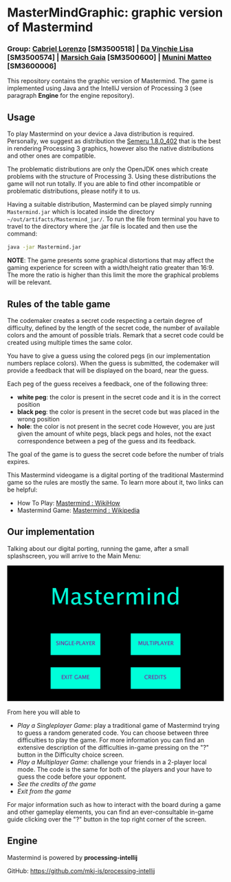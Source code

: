 # MasterMindGraphic: graphic version of Mastermind
### Group: [Cabriel Lorenzo](https://github.com/lcabriel) [SM3500518] | [Da Vinchie Lisa](https://github.com/LisaDaVinchie) [SM3500574] | [Marsich Gaia](https://github.com/gmarsich) [SM3500600] | [Munini Matteo](https://github.com/mmunini99) [SM3600006]

This repository contains the graphic version of Mastermind. The game is implemented using Java and the IntelliJ version of Processing 3 (see paragraph **Engine** for the engine repository).


## Usage

To play Mastermind on your device a Java distribution is required. Personally, we suggest as distribution the [Semeru 1.8.0_402](https://developer.ibm.com/languages/java/semeru-runtimes/downloads/) that is the best in rendering Processing 3 graphics, however also the native distributions and other ones are compatible.

The problematic distributions are only the OpenJDK ones which create problems with the structure of Processing 3. Using these distributions the game will not run totally. If you are able to find other incompatible or problematic distributions, please notify it to us.

Having a suitable distribution, Mastermind can be played simply running `Mastermind.jar` which is located inside the directory `~/out/artifacts/Mastermind_jar/`. To run the file from terminal you have to travel to the directory where the .jar file is located and then use the command:

```bash
java -jar Mastermind.jar
```

**NOTE**: The game presents some graphical distortions that may affect the gaming experience for screen with a width/height ratio greater than 16:9. The more the ratio is higher than this limit the more the graphical problems will be relevant.


## Rules of the table game
The codemaker creates a secret code respecting a certain degree of difficulty, defined by the length of the secret code, the number of available colors and the amount of possible trials. Remark that a secret code could be created using multiple times the same color. 

You have to give a guess using the colored pegs (in our implementation numbers replace colors). When the guess is submitted, the codemaker will provide a feedback that will be displayed on the board, near the guess.

Each peg of the guess receives a feedback, one of the following three:
- **white peg**: the color is present in the secret code and it is in the correct position
- **black peg**: the color is present in the secret code but was placed in the wrong position
- **hole**: the color is not present in the secret code
However, you are just given the amount of white pegs, black pegs and holes, not the exact correspondence between a peg of the guess and its feedback.

The goal of the game is to guess the secret code before the number of trials expires.


This Mastermind videogame is a digital porting of the traditional Mastermind game so the rules are mostly the same. To learn more about it, two links can be helpful:

- How To Play: [Mastermind : WikiHow](https://www.wikihow.com/Play-Mastermind)
- Mastermind Game: [Mastermind : Wikipedia](https://en.wikipedia.org/wiki/Mastermind_(board_game))


## Our implementation

Talking about our digital porting, running the game, after a small splashscreen, you will arrive to the Main Menu:

![App Screenshot](https://github.com/mmunini99/MasterMindGraphic/blob/main/readme_images/mainmenu.PNG)

From here you will able to

- *Play a Singleplayer Game*: play a traditional game of Mastermind trying to guess a random generated code. You can choose between three difficulties to play the game. For more information you can find an extensive description of the difficulties in-game pressing on the "?" button in the Difficulty choice screen.
- *Play a Multiplayer Game*: challenge your friends in a 2-player local mode. The code is the same for both of the players and your have to guess the code before your opponent.
- *See the credits of the game*
- *Exit from the game*

For major information such as how to interact with the board during a game and other gameplay elements, you can find an ever-consultable in-game guide clicking over the "?" button in the top right corner of the screen. 

 

## Engine

Mastermind is powered by **processing-intellij** 

GitHub: https://github.com/mkj-is/processing-intellij
